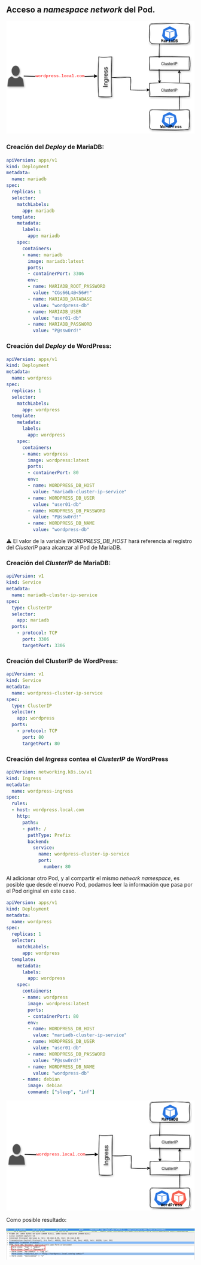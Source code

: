 ## Acceso a *namespace network* del Pod.

![Descripción de la imagen](https://raw.githubusercontent.com/0x04e1/K8s/refs/heads/main/images/PoC1.png)

### Creación del *Deploy* de MariaDB:

```yaml
apiVersion: apps/v1
kind: Deployment
metadata:
  name: mariadb
spec:
  replicas: 1
  selector:
    matchLabels:
      app: mariadb
  template:
    metadata:
      labels:
        app: mariadb
    spec:
      containers:
      - name: mariadb
        image: mariadb:latest
        ports:
        - containerPort: 3306
        env:
        - name: MARIADB_ROOT_PASSWORD
          value: "CGs66L4@<56#!"
        - name: MARIADB_DATABASE
          value: "wordpress-db"
        - name: MARIADB_USER
          value: "user01-db"
        - name: MARIADB_PASSWORD
          value: "P@ssw0rd!"
```

### Creación del *Deploy* de WordPress:

```yaml
apiVersion: apps/v1
kind: Deployment
metadata:
  name: wordpress
spec:
  replicas: 1
  selector:
    matchLabels:
      app: wordpress
  template:
    metadata:
      labels:
        app: wordpress
    spec:
      containers:
      - name: wordpress
        image: wordpress:latest
        ports:
        - containerPort: 80
        env:
        - name: WORDPRESS_DB_HOST
          value: "mariadb-cluster-ip-service"
        - name: WORDPRESS_DB_USER
          value: "user01-db"
        - name: WORDPRESS_DB_PASSWORD
          value: "P@ssw0rd!"
        - name: WORDPRESS_DB_NAME
          value: "wordpress-db"
```
⚠️ El valor de la variable *WORDPRESS_DB_HOST* hará referencia al registro del *ClusterIP* para alcanzar al Pod de MariaDB.

### Creación del *ClusterIP* de MariaDB:

```yaml
apiVersion: v1
kind: Service
metadata:
  name: mariadb-cluster-ip-service
spec:
  type: ClusterIP
  selector:
    app: mariadb
  ports:
    - protocol: TCP
      port: 3306
      targetPort: 3306
```

### Creación del ClusterIP de WordPress:

```yaml
apiVersion: v1
kind: Service
metadata:
  name: wordpress-cluster-ip-service
spec:
  type: ClusterIP
  selector:
    app: wordpress 
  ports:
    - protocol: TCP
      port: 80
      targetPort: 80
```
### Creación del *Ingress* contea el *ClusterIP* de WordPress

```yaml
apiVersion: networking.k8s.io/v1
kind: Ingress
metadata:
  name: wordpress-ingress
spec:
  rules:
  - host: wordpress.local.com
    http:
      paths:
      - path: /
        pathType: Prefix
        backend:
          service:
            name: wordpress-cluster-ip-service
            port:
              number: 80
```
Al adicionar otro Pod, y al compartir el mismo *network namespace*, es posible que desde el nuevo Pod, podamos leer la información que pasa por el Pod original en este caso.
```yaml
apiVersion: apps/v1
kind: Deployment
metadata:
  name: wordpress
spec:
  replicas: 1
  selector:
    matchLabels:
      app: wordpress
  template:
    metadata:
      labels:
        app: wordpress
    spec:
      containers:
      - name: wordpress
        image: wordpress:latest
        ports:
        - containerPort: 80
        env:
        - name: WORDPRESS_DB_HOST
          value: "mariadb-cluster-ip-service"
        - name: WORDPRESS_DB_USER
          value: "user01-db"
        - name: WORDPRESS_DB_PASSWORD
          value: "P@ssw0rd!"
        - name: WORDPRESS_DB_NAME
          value: "wordpress-db"
      - name: debian
        image: debian
        command: ["sleep", "inf"]
```

![Descripción de la imagen](https://raw.githubusercontent.com/0x04e1/K8s/refs/heads/main/images/PoC2.png)

Como posible resultado:

![Descripción de la imagen](https://raw.githubusercontent.com/0x04e1/K8s/refs/heads/main/images/PoC3.png)
